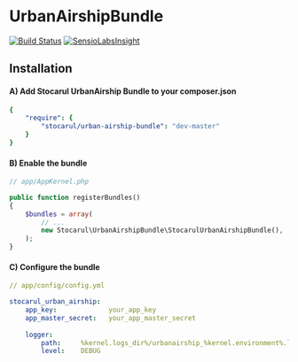 UrbanAirshipBundle
==================

[![Build Status](https://travis-ci.org/stocarul/UrbanAirshipBundle.svg?branch=master)](https://travis-ci.org/stocarul/UrbanAirshipBundle)
[![SensioLabsInsight](https://insight.sensiolabs.com/projects/bf04abfd-4f54-48a4-8f0f-13d2b1cd53a6/mini.png)](https://insight.sensiolabs.com/projects/bf04abfd-4f54-48a4-8f0f-13d2b1cd53a6)

## Installation

#### A) Add Stocarul UrbanAirship Bundle to your composer.json

```yaml
{
    "require": {
        "stocarul/urban-airship-bundle": "dev-master"
    }
}
```

#### B) Enable the bundle

```php
// app/AppKernel.php

public function registerBundles()
{
    $bundles = array(
        // ...
        new Stocarul\UrbanAirshipBundle\StocarulUrbanAirshipBundle(),
    );
}
```

#### C) Configure the bundle

```yaml
// app/config/config.yml

stocarul_urban_airship:
    app_key:             your_app_key
    app_master_secret:   your_app_master_secret
    
    logger:
        path:     %kernel.logs_dir%/urbanairship_%kernel.environment%.log
        level:    DEBUG

```
